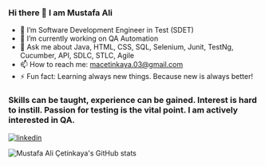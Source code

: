### Hi there 👋 I am Mustafa Ali

- 🔭 I’m Software Development Engineer in Test (SDET)
- 🌱 I’m currently working on QA Automation
- 💬 Ask me about Java, HTML, CSS, SQL, Selenium, Junit, TestNg, Cucumber, API, SDLC, STLC, Agile
- 📫 How to reach me: macetinkaya.03@gmail.com
- ⚡ Fun fact: Learning always new things. Because new is always better!

### Skills can be taught, experience can be gained. Interest is hard to instill. Passion for testing is the vital point. I am actively interested in QA. 

[![linkedin](https://img.shields.io/badge/Linkedin-000000?style=for-the-badge&logo=Linkedin&logoColor=white)](https://linkedin.com/in/mustafa-çetinkaya-b61741216)

![Mustafa Ali Çetinkaya's GitHub stats](https://github-readme-stats.vercel.app/api?username=MustafaAliCetinkaya&show_icons=true&theme=radical)

